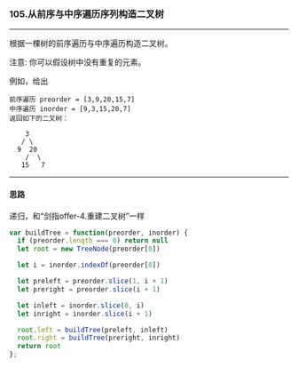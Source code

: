 ### 105.从前序与中序遍历序列构造二叉树

---

根据一棵树的前序遍历与中序遍历构造二叉树。

注意:
你可以假设树中没有重复的元素。

例如，给出
```
前序遍历 preorder = [3,9,20,15,7]
中序遍历 inorder = [9,3,15,20,7]
返回如下的二叉树：

    3
   / \
  9  20
    /  \
   15   7
```
---

#### 思路

递归，和“剑指offer-4.重建二叉树”一样

``` js
var buildTree = function(preorder, inorder) {
  if (preorder.length === 0) return null
  let root = new TreeNode(preorder[0])

  let i = inorder.indexOf(preorder[0])

  let preleft = preorder.slice(1, i + 1)
  let preright = preorder.slice(i + 1)

  let inleft = inorder.slice(0, i)
  let inright = inorder.slice(i + 1)

  root.left = buildTree(preleft, inleft)
  root.right = buildTree(preright, inright)
  return root
};
```
